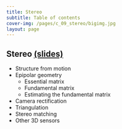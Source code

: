 ```yaml
---
title: Stereo
subtitle: Table of contents
cover-img: /pages/c_09_stereo/bigimg.jpg
layout: page
---
```


## **Stereo** [(slides)](/pages/c_09_stereo/class_slides/)

- Structure from motion
- Epipolar geometry
     - Essential matrix
     - Fundamental matrix
     - Estimating the fundamental matrix
- Camera rectification
- Triangulation
- Stereo matching
- Other 3D sensors



